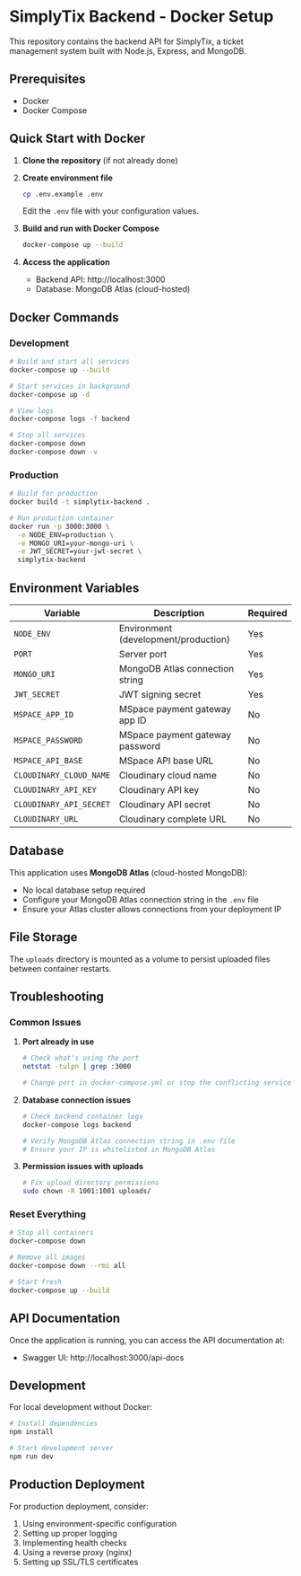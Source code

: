 # SimplyTix Backend - Docker Setup

This repository contains the backend API for SimplyTix, a ticket management system built with Node.js, Express, and MongoDB.

## Prerequisites

- Docker
- Docker Compose

## Quick Start with Docker

1. **Clone the repository** (if not already done)

2. **Create environment file**

   ```bash
   cp .env.example .env
   ```

   Edit the `.env` file with your configuration values.

3. **Build and run with Docker Compose**

   ```bash
   docker-compose up --build
   ```

4. **Access the application**
   - Backend API: http://localhost:3000
   - Database: MongoDB Atlas (cloud-hosted)

## Docker Commands

### Development

```bash
# Build and start all services
docker-compose up --build

# Start services in background
docker-compose up -d

# View logs
docker-compose logs -f backend

# Stop all services
docker-compose down
docker-compose down -v
```

### Production

```bash
# Build for production
docker build -t simplytix-backend .

# Run production container
docker run -p 3000:3000 \
  -e NODE_ENV=production \
  -e MONGO_URI=your-mongo-uri \
  -e JWT_SECRET=your-jwt-secret \
  simplytix-backend
```

## Environment Variables

| Variable                | Description                          | Required |
| ----------------------- | ------------------------------------ | -------- |
| `NODE_ENV`              | Environment (development/production) | Yes      |
| `PORT`                  | Server port                          | Yes      |
| `MONGO_URI`             | MongoDB Atlas connection string      | Yes      |
| `JWT_SECRET`            | JWT signing secret                   | Yes      |
| `MSPACE_APP_ID`         | MSpace payment gateway app ID        | No       |
| `MSPACE_PASSWORD`       | MSpace payment gateway password      | No       |
| `MSPACE_API_BASE`       | MSpace API base URL                  | No       |
| `CLOUDINARY_CLOUD_NAME` | Cloudinary cloud name                | No       |
| `CLOUDINARY_API_KEY`    | Cloudinary API key                   | No       |
| `CLOUDINARY_API_SECRET` | Cloudinary API secret                | No       |
| `CLOUDINARY_URL`        | Cloudinary complete URL              | No       |

## Database

This application uses **MongoDB Atlas** (cloud-hosted MongoDB):

- No local database setup required
- Configure your MongoDB Atlas connection string in the `.env` file
- Ensure your Atlas cluster allows connections from your deployment IP

## File Storage

The `uploads` directory is mounted as a volume to persist uploaded files between container restarts.

## Troubleshooting

### Common Issues

1. **Port already in use**

   ```bash
   # Check what's using the port
   netstat -tulpn | grep :3000

   # Change port in docker-compose.yml or stop the conflicting service
   ```

2. **Database connection issues**

   ```bash
   # Check backend container logs
   docker-compose logs backend

   # Verify MongoDB Atlas connection string in .env file
   # Ensure your IP is whitelisted in MongoDB Atlas
   ```

3. **Permission issues with uploads**
   ```bash
   # Fix upload directory permissions
   sudo chown -R 1001:1001 uploads/
   ```

### Reset Everything

```bash
# Stop all containers
docker-compose down

# Remove all images
docker-compose down --rmi all

# Start fresh
docker-compose up --build
```

## API Documentation

Once the application is running, you can access the API documentation at:

- Swagger UI: http://localhost:3000/api-docs

## Development

For local development without Docker:

```bash
# Install dependencies
npm install

# Start development server
npm run dev
```

## Production Deployment

For production deployment, consider:

1. Using environment-specific configuration
2. Setting up proper logging
3. Implementing health checks
4. Using a reverse proxy (nginx)
5. Setting up SSL/TLS certificates
